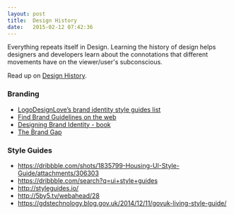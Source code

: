 ```yaml
---
layout: post
title:  Design History
date:   2015-02-12 07:42:36
---
```

Everything repeats itself in Design. Learning the history of design helps designers and developers learn about the connotations that different movements have on the viewer/user's subconscious.

Read up on [Design History](http://www.designishistory.com/).

### Branding
* [LogoDesignLove’s brand identity style guides list](http://www.logodesignlove.com/brand-identity-style-guides)
* [Find Brand Guidelines on the web](http://findguidelin.es/)
* [Designing Brand Identity - book](http://www.amazon.com/Designing-Brand-Identity-Essential-Branding/dp/1118099206)
* [The Brand Gap](http://www.amazon.com/The-Brand-Gap-Distance-Business/dp/0321348109/ref=pd_sim_b_1?ie=UTF8&refRID=17C792H5AXJ3AD8EB7ZT)

### Style Guides
* https://dribbble.com/shots/1835799-Housing-UI-Style-Guide/attachments/306303
* https://dribbble.com/search?q=ui+style+guides
* http://styleguides.io/
* http://5by5.tv/webahead/28
* https://gdstechnology.blog.gov.uk/2014/12/11/govuk-living-style-guide/